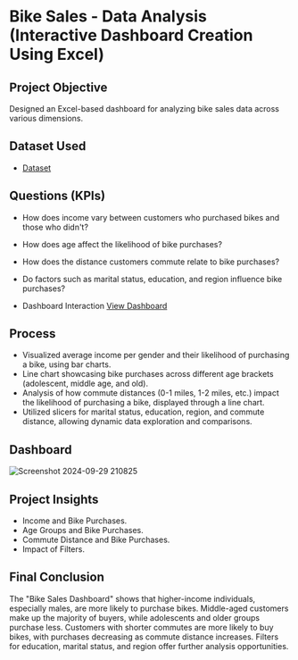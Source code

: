 # Bike Sales - Data Analysis (Interactive Dashboard Creation Using Excel)
## Project Objective
Designed an Excel-based dashboard for analyzing bike sales data across various dimensions.

## Dataset Used

- <a href="https://github.com/Muhammad-Allaithi/Data-Analysis-Dashboard/blob/9bfac560d2bd9335e48f34978b70b066f6f20471/Full%20Project%20in%20Excel.xlsx">Dataset</a>

## Questions (KPIs)

- How does income vary between customers who purchased bikes and those who didn't?
- How does age affect the likelihood of bike purchases?
- How does the distance customers commute relate to bike purchases?
- Do factors such as marital status, education, and region influence bike purchases?

- Dashboard Interaction <a href="https://github.com/Muhammad-Allaithi/Data-Analysis-Dashboard-Excel/blob/main/Screenshot%202024-09-29%20210825.png">View Dashboard</a>

## Process

- Visualized average income per gender and their likelihood of purchasing a bike, using bar charts.
- Line chart showcasing bike purchases across different age brackets (adolescent, middle age, and old).
- Analysis of how commute distances (0-1 miles, 1-2 miles, etc.) impact the likelihood of purchasing a bike, displayed through a line chart.
- Utilized slicers for marital status, education, region, and commute distance, allowing dynamic data exploration and comparisons.

## Dashboard

![Screenshot 2024-09-29 210825](https://github.com/Muhammad-Allaithi/Data-Analysis-Dashboard/blob/main/Screenshot%202024-09-29%20210825.png)

## Project Insights

- Income and Bike Purchases.
- Age Groups and Bike Purchases.
- Commute Distance and Bike Purchases.
- Impact of Filters.

## Final Conclusion

The "Bike Sales Dashboard" shows that higher-income individuals, especially males, are more likely to purchase bikes. Middle-aged customers make up the majority of buyers, while adolescents and older groups purchase less. Customers with shorter commutes are more likely to buy bikes, with purchases decreasing as commute distance increases. Filters for education, marital status, and region offer further analysis opportunities.
